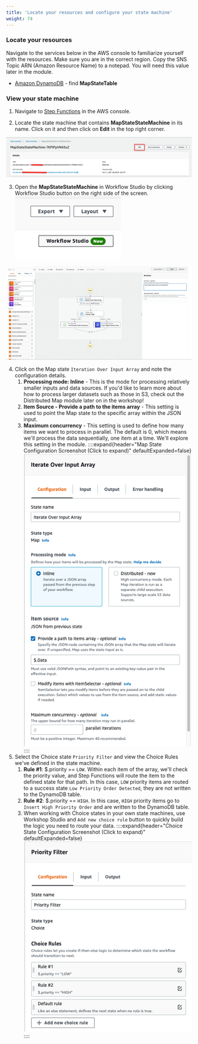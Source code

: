 ```yaml
---
title: 'Locate your resources and configure your state machine'
weight: 74
---
```


### Locate your resources

Navigate to the services below in the AWS console to familiarize yourself with the resources. Make sure you are in the correct region. Copy the SNS Topic ARN (Amazon Resource Name) to a notepad. You will need this value later in the module.

- [Amazon DynamoDB](https://console.aws.amazon.com/dynamodbv2/home) - find **MapStateTable**

### View your state machine

1. Navigate to [Step Functions](https://console.aws.amazon.com/states/home) in the AWS console.

2. Locate the state machine that contains **MapStateStateMachine** in its name. Click on it and then click on **Edit** in the top right corner.

![EDIT](/static/img/module-5/map-state-definition-edit.png)

3. Open the **MapStateStateMachine** in Workflow Studio by clicking Workflow Studio button on the right side of the screen.
![EDIT](/static/img/module-5/workflow-studio-button.png)

![EDIT](/static/img/module-5/module5-workflowstudio.png)

4. Click on the Map state `Iteration Over Input Array` and note the configuration details.
   1.  **Processing mode: Inline** - This is the mode for processing relatively smaller inputs and data sources. If you'd like to learn more about how to process larger datasets such as those in S3, check out the Distributed Map module later on in the workshop!
   2.  **Item Source - Provide a path to the items array** - This setting is used to point the Map state to the specific array within the JSON input.
   3.  **Maximum concurrency** - This setting is used to define how many items we want to process in parallel. The default is 0, which means we'll process the data sequentially, one item at a time. We'll explore this setting in the module.
   ::::expand{header="Map State Configuration Screenshot (Click to expand)" defaultExpanded=false}
  ![Map State Configuration](/static/img/module-5/map-state-configuration.png)
  ::::
1. Select the Choice state `Priority Filter` and view the Choice Rules we've defined in the state machine.
   1. **Rule #1**: $.priority == `LOW`. Within each item of the array, we'll check the priority value, and Step Functions will route the item to the defined state for that path. In this case, `LOW` priority items are routed to a success state `Low Priority Order Detected`, they are not written to the DynamoDB table.
   2. **Rule #2**: $.priority == `HIGH`. In this case, `HIGH` priority items go to `Insert High Priority Order` and are written to the DynamoDB table.
   3. When working with Choice states in your own state machines, use Workshop Studio and `Add new choice rule` button to quickly build the logic you need to route your data. 
  ::::expand{header="Choice State Configuration Screenshot (Click to expand)" defaultExpanded=false}
  ![Choice State Configuration](/static/img/module-5/choice-state-configuration.png)
  ::::